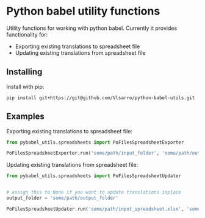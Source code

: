 # Python babel utility functions
Utility functions for working with python babel. Currently it provides functionality for:
* Exporting existing translations to spreadsheet file
* Updating existing translations from spreadsheet file

## Installing
Install with pip:

`pip install git+https://git@github.com/Vlsarro/python-babel-utils.git`

## Examples

Exporting existing translations to spreadsheet file:
```python
from pybabel_utils.spreadsheets import PoFilesSpreadsheetExporter

PoFilesSpreadsheetExporter.run('some/path/input_folder', 'some/path/output_file')
```

Updating existing translations from spreadsheet file:
```python
from pybabel_utils.spreadsheets import PoFilesSpreadsheetUpdater


# assign this to None if you want to update translations inplace
output_folder = 'some/path/output_folder'

PoFilesSpreadsheetUpdater.run('some/path/input_spreadsheet.xlsx', 'some/path/input_folder', output_folder)
```
